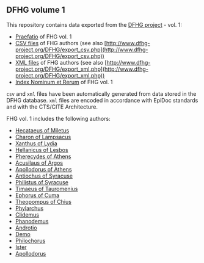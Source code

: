 ## DFHG volume 1

This repository contains data exported from the [DFHG project](http://www.dfhg-project.org/) - vol. 1:

* [Praefatio](https://github.com/DFHG-project/volume_1/blob/master/praefatio.md) of FHG vol. 1
* [CSV files](https://github.com/DFHG-project/volume_1/tree/master/csv_files) of FHG authors (see also [http://www.dfhg-project.org/DFHG/export_csv.php](http://www.dfhg-project.org/DFHG/export_csv.php))
* [XML files](https://github.com/DFHG-project/volume_1/tree/master/xml_files) of FHG authors (see also [http://www.dfhg-project.org/DFHG/export_xml.php](http://www.dfhg-project.org/DFHG/export_xml.php))
* [Index Nominum et Rerum](https://github.com/DFHG-project/volume_1/blob/master/index_nominum_rerum.csv) of FHG vol. 1

`csv` and `xml` files have been automatically generated from data stored in the DFHG database. `xml` files are encoded in accordance with EpiDoc standards and with the CTS/CITE Architecture.

FHG vol. 1 includes the following authors:
* [Hecataeus of Miletus](http://www.dfhg-project.org/DFHG/#urn:cite:lofts:fhg.hecataeus)
* [Charon of Lampsacus](http://www.dfhg-project.org/DFHG/#urn:cite:lofts:fhg.charon)
* [Xanthus of Lydia](http://www.dfhg-project.org/DFHG/#urn:cite:lofts:fhg.xanthus)
* [Hellanicus of Lesbos](http://www.dfhg-project.org/DFHG/#urn:cite:lofts:fhg.hellanicus)
* [Pherecydes of Athens](http://www.dfhg-project.org/DFHG/#urn:cite:lofts:fhg.pherecydes)
* [Acusilaus of Argos](http://www.dfhg-project.org/DFHG/#urn:cite:lofts:fhg.acusilaus)
* [Apollodorus of Athens](http://www.dfhg-project.org/DFHG/#urn:cite:lofts:fhg.apollodorus_atheniensis)
* [Antiochus of Syracuse](http://www.dfhg-project.org/DFHG/#urn:cite:lofts:fhg.antiochus)
* [Philistus of Syracuse](http://www.dfhg-project.org/DFHG/#urn:cite:lofts:fhg.philistus)
* [Timaeus of Tauromenius](http://www.dfhg-project.org/DFHG/#urn:cite:lofts:fhg.timaeus)
* [Ephorus of Cuma](http://www.dfhg-project.org/DFHG/#urn:cite:lofts:fhg.ephorus)
* [Theopompus of Chius](http://www.dfhg-project.org/DFHG/#urn:cite:lofts:fhg.theopompus)
* [Phylarchus](http://www.dfhg-project.org/DFHG/#urn:cite:lofts:fhg.phylarchus)
* [Clidemus](http://www.dfhg-project.org/DFHG/#urn:cite:lofts:fhg.clidemus)
* [Phanodemus](http://www.dfhg-project.org/DFHG/#urn:cite:lofts:fhg.phanodemus)
* [Androtio](http://www.dfhg-project.org/DFHG/#urn:cite:lofts:fhg.androtio)
* [Demo](http://www.dfhg-project.org/DFHG/#urn:cite:lofts:fhg.demo)
* [Philochorus](http://www.dfhg-project.org/DFHG/#urn:cite:lofts:fhg.philochorus)
* [Ister](http://www.dfhg-project.org/DFHG/#urn:cite:lofts:fhg.ister)
* [Apollodorus](http://www.dfhg-project.org/DFHG/#urn:cite:lofts:fhg.apollodorus)
